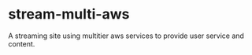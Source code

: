 # stream-multi-aws
A streaming site using multitier aws services to provide user service and content.
